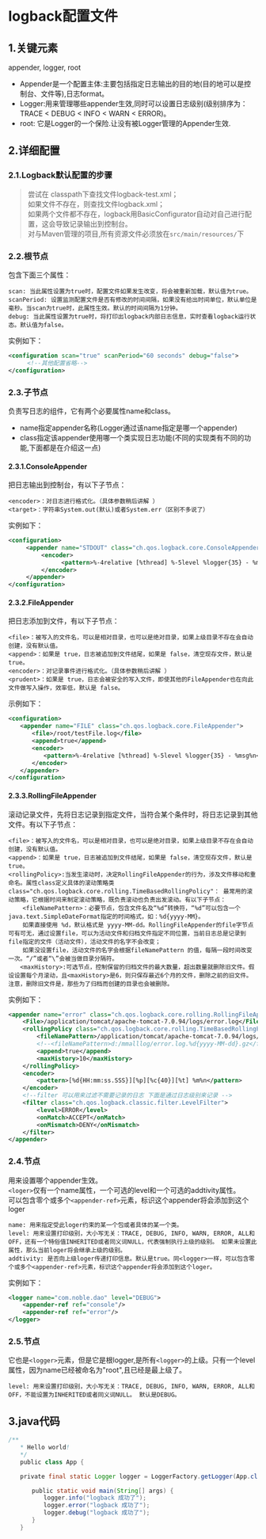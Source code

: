 # logback配置文件

## 1.关键元素
appender, logger, root<br>
- Appender是一个配置主体:主要包括指定日志输出的目的地(目的地可以是控制台、文件等),日志format。
- Logger:用来管理哪些appender生效,同时可以设置日志级别(级别排序为： TRACE < DEBUG < INFO < WARN < ERROR)。
- root: 它是Logger的一个保险.让没有被Logger管理的Appender生效.

## 2.详细配置

### 2.1.Logback默认配置的步骤

> 尝试在 classpath下查找文件logback-test.xml；<br>
> 如果文件不存在，则查找文件logback.xml；<br>
> 如果两个文件都不存在，logback用BasicConfigurator自动对自己进行配置，这会导致记录输出到控制台。<br>
> 对与Maven管理的项目,所有资源文件必须放在``src/main/resources/``下<br>

### 2.2.根节点<configuration>
包含下面三个属性：<br>
```
scan: 当此属性设置为true时，配置文件如果发生改变，将会被重新加载，默认值为true。
scanPeriod: 设置监测配置文件是否有修改的时间间隔，如果没有给出时间单位，默认单位是毫秒。当scan为true时，此属性生效。默认的时间间隔为1分钟。
debug: 当此属性设置为true时，将打印出logback内部日志信息，实时查看logback运行状态。默认值为false。
```
实例如下：<br>
```xml
<configuration scan="true" scanPeriod="60 seconds" debug="false"> 
　　  <!--其他配置省略--> 
</configuration>　
```

### 2.3.子节点<appender>
负责写日志的组件，它有两个必要属性name和class。<br>
- name指定appender名称(Logger通过该name指定是哪一个appender)
- class指定该appender使用哪一个类实现日志功能(不同的实现类有不同的功能,下面都是在介绍这一点)
#### 2.3.1.ConsoleAppender 
把日志输出到控制台，有以下子节点：<br>
```
<encoder>：对日志进行格式化。（具体参数稍后讲解 ）
<target>：字符串System.out(默认)或者System.err（区别不多说了）
```

实例如下：<br>
```xml
<configuration> 
　　　<appender name="STDOUT" class="ch.qos.logback.core.ConsoleAppender"> 
　　　　　 <encoder> 
　　　　　　　　　<pattern>%-4relative [%thread] %-5level %logger{35} - %msg %n</pattern> 
　　　　　 </encoder> 
　　　</appender> 
</configuration>
```

#### 2.3.2.FileAppender
把日志添加到文件，有以下子节点：<br>
```
<file>：被写入的文件名，可以是相对目录，也可以是绝对目录，如果上级目录不存在会自动创建，没有默认值。
<append>：如果是 true，日志被追加到文件结尾，如果是 false，清空现存文件，默认是true。
<encoder>：对记录事件进行格式化。（具体参数稍后讲解 ）
<prudent>：如果是 true，日志会被安全的写入文件，即使其他的FileAppender也在向此文件做写入操作，效率低，默认是 false。
```

示例如下：<br>
```xml
<configuration> 
　　<appender name="FILE" class="ch.qos.logback.core.FileAppender"> 
　　　　<file>/root/testFile.log</file> 
　　　　<append>true</append> 
　　　　<encoder> 
　　　　　　<pattern>%-4relative [%thread] %-5level %logger{35} - %msg%n</pattern> 
　　　　</encoder> 
　　</appender> 
</configuration>
```

#### 2.3.3.RollingFileAppender
滚动记录文件，先将日志记录到指定文件，当符合某个条件时，将日志记录到其他文件。有以下子节点：<br>
```
<file>：被写入的文件名，可以是相对目录，也可以是绝对目录，如果上级目录不存在会自动创建，没有默认值。
<append>：如果是 true，日志被追加到文件结尾，如果是 false，清空现存文件，默认是true。	
<rollingPolicy>:当发生滚动时，决定RollingFileAppender的行为，涉及文件移动和重命名。属性class定义具体的滚动策略类
class="ch.qos.logback.core.rolling.TimeBasedRollingPolicy"： 最常用的滚动策略，它根据时间来制定滚动策略，既负责滚动也负责出发滚动。有以下子节点：
    <fileNamePattern>：必要节点，包含文件名及“%d”转换符，“%d”可以包含一个java.text.SimpleDateFormat指定的时间格式，如：%d{yyyy-MM}。
    如果直接使用 %d，默认格式是 yyyy-MM-dd。RollingFileAppender的file字节点可有可无，通过设置file，可以为活动文件和归档文件指定不同位置，当前日志总是记录到file指定的文件（活动文件），活动文件的名字不会改变；
    如果没设置file，活动文件的名字会根据fileNamePattern 的值，每隔一段时间改变一次。“/”或者“\”会被当做目录分隔符。	
　　<maxHistory>:可选节点，控制保留的归档文件的最大数量，超出数量就删除旧文件。假设设置每个月滚动，且<maxHistory>是6，则只保存最近6个月的文件，删除之前的旧文件。注意，删除旧文件是，那些为了归档而创建的目录也会被删除。
```

实例如下：<br>
```xml
<appender name="error" class="ch.qos.logback.core.rolling.RollingFileAppender">
    <File>/application/tomcat/apache-tomcat-7.0.94/logs/error.log</File>
    <rollingPolicy class="ch.qos.logback.core.rolling.TimeBasedRollingPolicy">
        <fileNamePattern>/application/tomcat/apache-tomcat-7.0.94/logs/error.log.%d{yyyy-MM-dd}.gz</fileNamePattern>
        <!--<fileNamePattern>d:/mmalllog/error.log.%d{yyyy-MM-dd}.gz</fileNamePattern>-->
        <append>true</append>
        <maxHistory>10</maxHistory>
    </rollingPolicy>
    <encoder>
        <pattern>[%d{HH:mm:ss.SSS}][%p][%c{40}][%t] %m%n</pattern>
    </encoder>
    <!--filter 可以用来过滤不需要记录的日志 下面是通过日志级别来记录 -->
    <filter class="ch.qos.logback.classic.filter.LevelFilter">
        <level>ERROR</level>
        <onMatch>ACCEPT</onMatch>
        <onMismatch>DENY</onMismatch>
    </filter>
</appender>
```

### 2.4.节点<logger>
用来设置哪个appender生效。<br>
``<loger>``仅有一个name属性，一个可选的level和一个可选的addtivity属性。<br>
可以包含零个或多个``<appender-ref>``元素，标识这个appender将会添加到这个loger<br>
```
name: 用来指定受此loger约束的某一个包或者具体的某一个类。
level: 用来设置打印级别，大小写无关：TRACE, DEBUG, INFO, WARN, ERROR, ALL和OFF，还有一个特俗值INHERITED或者同义词NULL，代表强制执行上级的级别。 如果未设置此属性，那么当前loger将会继承上级的级别。
addtivity: 是否向上级loger传递打印信息。默认是true。同<logger>一样，可以包含零个或多个<appender-ref>元素，标识这个appender将会添加到这个loger。
```
实例如下：<br>
```xml
<logger name="com.noble.dao" level="DEBUG">
    <appender-ref ref="console"/>
    <appender-ref ref="error"/>
</logger>
```

### 2.5.节点<root>
它也是``<logger>``元素，但是它是根logger,是所有``<logger>``的上级。只有一个level属性，因为name已经被命名为"root",且已经是最上级了。<br>
```
level: 用来设置打印级别，大小写无关：TRACE, DEBUG, INFO, WARN, ERROR, ALL和OFF，不能设置为INHERITED或者同义词NULL。 默认是DEBUG。
```

## 3.java代码
```java
/**
　　* Hello world!
　　*/
　　public class App {

　　private final static Logger logger = LoggerFactory.getLogger(App.class);

　　　　public static void main(String[] args) {
　　　　　　logger.info("logback 成功了");
　　　　　　logger.error("logback 成功了");
　　　　　　logger.debug("logback 成功了");
　　　　}
　　}
```